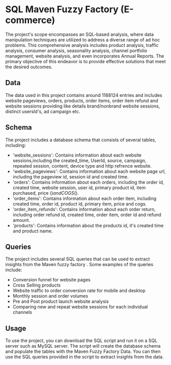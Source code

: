 # SQL Maven Fuzzy Factory (E-commerce)

The project's scope encompasses an SQL-based analysis, where data manipulation techniques are utilized to address a diverse range of ad hoc problems. This comprehensive analysis includes product analysis, traffic analysis, consumer analysis, seasonality analysis, channel portfolio management, website analysis, and even incorporates Annual Reports. The primary objective of this endeavor is to provide effective solutions that meet the desired outcomes.

## Data

The data used in this project contains around 1188124 entries and includes  website pageviews, orders, products, order items, order item refund and website sessions providing like details brand/nonbrand website sessions, distinct usersId's, ad campaign etc.

## Schema

The project includes a database schema that consists of several tables, including:

- 'website_sessions': Contains information about each website sessions,including the created_time, UserId, source, campaign, repeated session, content, device type and http refrence website.
- 'website_pageviews': Contains information about each website page url, including the pageview id, session id and created time.
- 'orders': Contains information about each orders, including the order id, created time, website session, user id, primary product id, item purchased, price ($) and COGS ($).
- 'order_items': Contains information about each order item, including created time, order id, product id, primary item, price and cogs. 
- 'order_item_refunds': Contains information about each order return, including order refund id, created time, order item, order id and refund amount.
- 'products': Contains information about the products id, it's created time and product name.

## Queries

The project includes several SQL queries that can be used to extract insights from the Maven fuzzy factory . Some examples of the queries include:

- Conversion funnel for website pages
- Cross Selling products
- Website traffic to order conversion rate for mobile and desktop 
- Monthly session and order volumes
- Pre and Post product launch website analysis
- Comparing new and repeat website sessions for each individual channels  

## Usage

To use the project, you can download the SQL script and run it on a SQL server such as MySQL server. The script will create the database schema and populate the tables with the Maven Fuzzy Factory Data. You can then use the SQL queries provided in the script to extract insights from the data.
